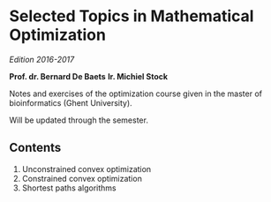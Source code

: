# Selected Topics in Mathematical Optimization

*Edition 2016-2017*

**Prof. dr. Bernard De Baets**
**Ir. Michiel Stock**

Notes and exercises of the optimization course given in the master of bioinformatics (Ghent University).

Will be updated through the semester.

## Contents

1. Unconstrained convex optimization
2. Constrained convex optimization
3. Shortest paths algorithms
